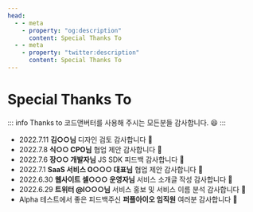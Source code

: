 ```yaml
---
head:
  - - meta
    - property: "og:description"
      content: Special Thanks To
  - - meta
    - property: "twitter:description"
      content: Special Thanks To
---
```


# Special Thanks To

::: info Thanks to
코드앤버터를 사용해 주시는 모든분들 감사합니다. 😆
:::

- 2022.7.11 **김○○님** 디자인 검토 감사합니다 👏
- 2022.7.8 **식○○ CPO님** 협업 제안 감사합니다 👏
- 2022.7.6 **장○○ 개발자님** JS SDK 피드백 감사합니다 👏
- 2022.7.1 **SaaS 서비스 O○○○ 대표님** 협업 제안 감사합니다 👏
- 2022.6.30 **웹사이트 셀○○○ 운영자님** 서비스 소개글 작성 감사합니다 👏
- 2022.6.29 **트위터 @l○○○님** 서비스 홍보 및 서비스 이름 분석 감사합니다 👏
- Alpha 테스트에서 좋은 피드백주신 **퍼플아이오 임직원** 여러분 감사합니다 👏
